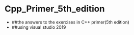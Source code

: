 # Cpp_Primer_5th_edition<br>
* ##the answers to the exercises in C++ primer(5th edition)<br>
* ##using visual studio 2019

